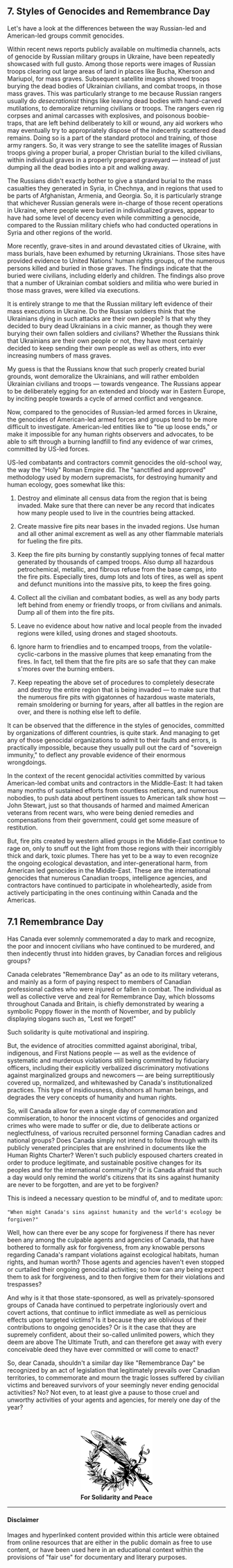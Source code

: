 ## 7. Styles of Genocides and Remembrance Day

Let's have a look at the differences between the way Russian-led and American-led groups commit genocides.

Within recent news reports publicly available on multimedia channels, acts of genocide by Russian military groups in Ukraine, have been repeatedly showcased with full gusto. Among those reports were images of Russian troops clearing out large areas of land in places like Bucha, Kherson and Mariupol, for mass graves. Subsequent satellite images showed troops burying the dead bodies of Ukrainian civilians, and combat troops, in those mass graves. This was particularly strange to me because Russian rangers usually do *desecrationist* things like leaving dead bodies with hand-carved mutilations, to demoralize returning civilians or troops. The rangers even rig corpses and animal carcasses with explosives, and poisonous boobie-traps, that are left behind deliberately to kill or wound, any aid workers who may eventually try to appropriately dispose of the indecently scattered dead remains. Doing so is a part of the standard protocol and training, of those army rangers. So, it was very strange to see the satellite images of Russian troops giving a proper burial, a proper Christian burial to the killed civilians, within individual graves in a properly prepared graveyard — instead of just dumping all the dead bodies into a pit and walking away. 

The Russians didn't exactly bother to give a standard burial to the mass casualties they generated in Syria, in Chechnya, and in regions that used to be parts of Afghanistan, Armenia, and Georgia. So, it is particularly strange that whichever Russian generals were in-charge of those recent operations in Ukraine, where people were buried in individualized graves, appear to have had some level of decency even while committing a genocide, compared to the Russian military chiefs who had conducted operations in Syria and other regions of the world. 

More recently, grave-sites in and around devastated cities of Ukraine, with mass burials, have been exhumed by returning Ukrainians. Those sites have provided evidence to United Nations' human rights groups, of the numerous persons killed and buried in those graves. The findings indicate that the buried were civilians, including elderly and children. The findings also prove that a number of Ukrainian combat soldiers and militia who were buried in those mass graves, were killed via executions. 

It is entirely strange to me that the Russian military left evidence of their mass executions in Ukraine. Do the Russian soldiers think that the Ukrainians dying in such attacks are their own people? Is that why they decided to bury dead Ukrainians in a civic manner, as though they were burying their own fallen soldiers and civilians? Whether the Russians think that Ukrainians are their own people or not, they have most certainly decided to keep sending their own people as well as others, into ever increasing numbers of mass graves.

My guess is that the Russians know that such properly created burial grounds, wont demoralize the Ukrainians, and will rather embolden Ukrainian civilians and troops — towards vengeance. The Russians appear to be deliberately egging for an extended and bloody war in Eastern Europe, by inciting people towards a cycle of armed conflict and vengeance. 

Now, compared to the genocides of Russian-led armed forces in Ukraine, the genocides of American-led armed forces and groups tend to be more difficult to investigate. American-led entities like to "tie up loose ends," or make it impossible for any human rights observers and advocates, to be able to sift through a burning landfill to find any evidence of war crimes, committed by US-led forces. 

US-led combatants and contractors commit genocides the old-school way, the way the "Holy" Roman Empire did. The "sanctified and approved" methodology used by modern supremacists, for destroying humanity and human ecology, goes somewhat like this: 

1. Destroy and eliminate all census data from the region that is being invaded. Make sure that there can never be any record that indicates how many people used to live in the countries being attacked. 

1. Create massive fire pits near bases in the invaded regions. Use human and all other animal excrement as well as any other flammable materials for fueling the fire pits. 

1. Keep the fire pits burning by constantly supplying tonnes of fecal matter generated by thousands of camped troops. Also dump all hazardous petrochemical, metallic, and fibrous refuse from the base camps, into the fire pits. Especially tires, dump lots and lots of tires, as well as spent and defunct munitions into the massive pits, to keep the fires going.

1. Collect all the civilian and combatant bodies, as well as any body parts left behind from enemy or friendly troops, or from civilians and animals. Dump all of them into the fire pits.

1. Leave no evidence about how native and local people from the invaded regions were killed, using drones and staged shootouts.

1. Ignore harm to friendlies and to encamped troops, from the volatile-cyclic-carbons in the massive plumes that keep emanating from the fires. In fact, tell them that the fire pits are so safe that they can make s'mores over the burning embers.

1. Keep repeating the above set of procedures to completely desecrate and destroy the entire region that is being invaded — to make sure that the numerous fire pits with gigatonnes of hazardous waste materials, remain smoldering or burning for years, after all battles in the region are over, and there is nothing else left to defile.


It can be observed that the difference in the styles of genocides, committed by organizations of different countries, is quite stark. And managing to get any of those genocidal organizations to admit to their faults and errors, is practically impossible, because they usually pull out the card of "sovereign immunity," to deflect any provable evidence of their enormous wrongdoings. 

In the context of the recent genocidal activities committed by various American-led combat units and contractors in the Middle-East: It had taken many months of sustained efforts from countless netizens, and numerous nobodies, to push data about pertinent issues to American talk show host — John Stewart, just so that thousands of harmed and maimed American veterans from recent wars, who were being denied remedies and compensations from their government, could get some measure of restitution. 

But, fire pits created by western allied groups in the Middle-East continue to rage on, only to snuff out the light from those regions with their incorrigibly thick and dark, toxic plumes. There has yet to be a way to even recognize the ongoing ecological devastation, and inter-generational harm, from American led genocides in the Middle-East. These are the international genocides that numerous Canadian troops, intelligence agencies, and contractors have continued to participate in wholeheartedly, aside from actively participating in the ones continuing within Canada and the Americas.  

## 7.1 Remembrance Day

Has Canada ever solemnly commemorated a day to mark and recognize, the poor and innocent civilians who have continued to be murdered, and then indecently thrust into hidden graves, by Canadian forces and religious groups?

Canada celebrates "Remembrance Day" as an ode to its military veterans, and mainly as a form of paying respect to members of Canadian professional cadres who were injured or fallen in combat. The individual as well as collective verve and zeal for Remembrance Day, which blossoms throughout Canada and Britain, is chiefly demonstrated by wearing a symbolic Poppy flower in the month of November, and by publicly displaying slogans such as, "Lest we forget!" 

Such solidarity is quite motivational and inspiring.

But, the evidence of atrocities committed against aboriginal, tribal, indigenous, and First Nations people — as well as the evidence of systematic and murderous violations still being committed by fiduciary officers, including their explicitly verbalized discriminatory motivations against marginalized groups and newcomers — are being surreptitiously covered up, normalized, and whitewashed by Canada's institutionalized practices. This type of insidiousness, dishonors all human beings, and degrades the very concepts of humanity and human rights.

So, will Canada allow for even a single day of commemoration and commiseration, to honor the innocent victims of genocides and organized crimes who were made to suffer or die, due to deliberate actions or neglectfulness, of various recruited personnel forming Canadian cadres and national groups? Does Canada simply not intend to follow through with its publicly venerated principles that are enshrined in documents like the Human Rights Charter? Weren't such publicly espoused charters created in order to produce legitimate, and sustainable positive changes for its peoples and for the international community? Or is Canada afraid that such a day would only remind the world's citizens that its sins against humanity are never to be forgotten, and are yet to be forgiven?    

This is indeed a necessary question to be mindful of, and to meditate upon: 

`"When might Canada's sins against humanity and the world's ecology be forgiven?"`

Well, how can there ever be any scope for forgiveness if there has never been any among the culpable agents and agencies of Canada, that have bothered to formally ask for forgiveness, from any knowable persons regarding Canada's rampant violations against ecological habitats, human rights, and human worth? Those agents and agencies haven't even stopped or curtailed their ongoing genocidal activities; so how can any being expect them to ask for forgiveness, and to then forgive them for their violations and trespasses? 

And why is it that those state-sponsored, as well as privately-sponsored groups of Canada have continued to perpetrate ingloriously overt and covert actions, that continue to inflict immediate as well as pernicious effects upon targeted victims? Is it because they are oblivious of their contributions to ongoing genocides? Or is it the case that they are supremely confident, about their so-called unlimited powers, which they deem are above The Ultimate Truth, and can therefore get away with every conceivable deed they have ever committed or will come to enact?

So, dear Canada, shouldn't a similar day like "Remembrance Day" be recognized by an act of legislation that legitimately prevails over Canadian territories, to commemorate and mourn the tragic losses suffered by civilian victims and bereaved survivors of your seemingly never ending genocidal activities? No? Not even, to at least give a pause to those cruel and unworthy activities of your agents and agencies, for merely one day of the year?

<br />

<p align="center">
    <img width="33%" src="./reference_images/for-solidarity-and-peace.png"></img>
    <br>
    <b>For Solidarity and Peace</b>
    <br />
</p>

<hr />

#### Disclaimer
Images and hyperlinked content provided within this article were obtained from online resources that are either in the public domain as free to use content, or have been used here in an educational context within the provisions of "fair use" for documentary and literary purposes. 